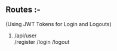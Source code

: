 ## Routes :-

(Using JWT Tokens for Login and Logouts)

1. /api/user    
    /register
    /login
    /logout
